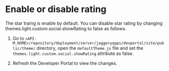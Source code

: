 # Enable or disable rating

The star traing is enable by default. You can disable star rating by changing themes.light.custom.social.showRating to false as follows.

1. Go to  `<API-M_HOME>/repository/deployment/server/jaggeryapps/devportal/site/public/theme/` directory, open the `defaultTheme.js` file and set the `themes.light.custom.social.showRating` attribute as false.

2. Refresh the Developer Portal to view the changes.